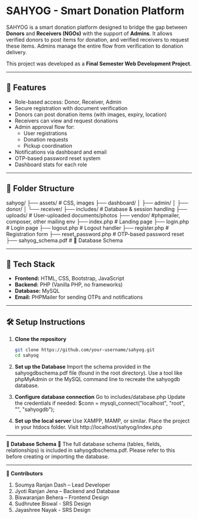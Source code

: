 # SAHYOG - Smart Donation Platform

SAHYOG is a smart donation platform designed to bridge the gap between **Donors** and **Receivers (NGOs)** with the support of **Admins**. It allows verified donors to post items for donation, and verified receivers to request these items. Admins manage the entire flow from verification to donation delivery.

This project was developed as a **Final Semester Web Development Project**.

---

## 🌟 Features

- Role-based access: Donor, Receiver, Admin
- Secure registration with document verification
- Donors can post donation items (with images, expiry, location)
- Receivers can view and request donations
- Admin approval flow for:
  - User registrations
  - Donation requests
  - Pickup coordination
- Notifications via dashboard and email
- OTP-based password reset system
- Dashboard stats for each role

---

## 📁 Folder Structure
sahyog/
├── assets/ # CSS, images
├── dashboard/
│ ├── admin/
│ ├── donor/
│ └── receiver/
├── includes/ # Database & session handling
├── uploads/ # User-uploaded documents/photos
├── vendor/ #phpmailer, composer, other mailing env
├── index.php # Landing page
├── login.php # Login page
├── logout.php # Logout handler
├── register.php # Registration form
├── reset_password.php # OTP-based password reset
├── sahyog_schema.pdf # 📌 Database Schema

---

## 🧩 Tech Stack

- **Frontend:** HTML, CSS, Bootstrap, JavaScript
- **Backend:** PHP (Vanilla PHP, no frameworks)
- **Database:** MySQL
- **Email:** PHPMailer for sending OTPs and notifications

---

## 🛠️ Setup Instructions

1. **Clone the repository**
   ```bash
   git clone https://github.com/your-username/sahyog.git
   cd sahyog
2. **Set up the Database**
   Import the schema provided in the sahyogdbschema.pdf file (found in the root directory).
   Use a tool like phpMyAdmin or the MySQL command line to recreate the sahyogdb database.
   
3. **Configure database connection**
   Go to includes/database.php
   Update the credentials if needed:
   $conn = mysqli_connect("localhost", "root", "", "sahyogdb");

4. **Set up the local server**
   Use XAMPP, MAMP, or similar.
   Place the project in your htdocs folder.
   Visit http://localhost/sahyog/index.php
   
-----

**📄 Database Schema**
📌 The full database schema (tables, fields, relationships) is included in sahyogdbschema.pdf.
Please refer to this before creating or importing the database.

--------

**🤝 Contributors**
1. Soumya Ranjan Dash – Lead Developer
2. Jyoti Ranjan Jena – Backend and Database
3. Biswaranjan Behera – Frontend Design
4. Sudhrutee Biswal - SRS Design
5. Jayashree Nayak - SRS Design
